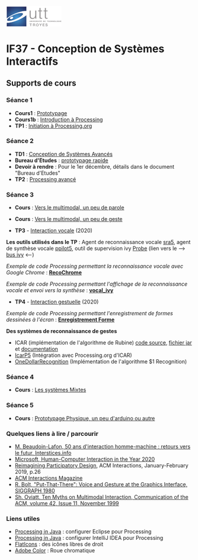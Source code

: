 <img src="https://github.com/truillet/international/blob/master/utt/code/utt.png" width=150>
<h1>IF37 - Conception de Systèmes Interactifs</h1>

## Supports de cours

### Séance 1
* **Cours1** : [Prototypage](https://github.com/truillet/international/blob/master/utt/supports/prototypage.pdf)
* **Cours1b** : [Introduction à Processing](https://github.com/truillet/international/blob/master/utt/supports/introduction_processing.pdf)
* **TP1** : [Initiation à Processing.org](https://github.com/truillet/upssitech/blob/master/SRI/1A/TP/TP1_processing.pdf)

### Séance 2
* **TD1** : [Conception de Systèmes Avancés](https://github.com/truillet/international/blob/master/utt/supports/CSI_v1.9.pdf)
* **Bureau d'Etudes** : [prototypage rapide](https://github.com/truillet/international/blob/master/utt/supports/BE_prototypage_2020.pdf)
* **Devoir à rendre** : Pour le 1er décembre, détails dans le document "Bureau d'Etudes"
* **TP2** : [Processing avancé](https://github.com/truillet/upssitech/blob/master/SRI/1A/TP/TP2_processing.pdf)

### Séance 3
 * **Cours** : [Vers le multimodal, un peu de parole](https://github.com/truillet/ups/blob/master/m2ihm/Cours/I_V(IO)_Master_2_7.pdf)
 * **Cours** : [Vers le multimodal, un peu de geste](https://github.com/truillet/international/blob/master/utt/supports/Interaction_Gestuelle.pdf)

* **TP3** - [Interaction vocale](https://github.com/truillet/upssitech/blob/master/SRI/3A/IHM/TP/TP1_interaction_vocale.pdf) (2020)
 
 **Les outils utilisés dans le TP** : Agent de reconnaissance vocale [sra5](https://github.com/truillet/upssitech/blob/master/SRI/3A/IHM/TP/Code/sra5.zip), agent de synthèse vocale [ppilot5](https://github.com/truillet/upssitech/blob/master/SRI/3A/IHM/TP/Code/ppilot5.zip), outil de supervision ivy [Probe](https://github.com/truillet/ivy/blob/master/code/Probe.zip) (lien vers le --> [bus ivy](https://github.com/truillet/ivy) <--)
 
_Exemple de code Processing permettant la reconnaissance vocale avec Google Chrome_ : **[RecoChrome](https://github.com/truillet/international/blob/master/utt/code/RecoChrome.zip)**

_Exemple de code Processing permettant l'affichage de la reconnaissance vocale et envoi vers la synthèse_ : **[vocal_ivy](https://github.com/truillet/upssitech/blob/master/SRI/3A/IHM/TP/Code/vocal_ivy.zip)**
 
 
 * **TP4** - [Interaction gestuelle](https://github.com/truillet/upssitech/blob/master/SRI/3A/IHM/TP/TP2_InteractionGestuelle.pdf) (2020)

_Exemple de code Processing permettant l'enregistrement de formes dessinées à l'écran_ : **[Enregistrement Forme](https://github.com/truillet/upssitech/blob/master/SRI/3A/IHM/TP/Code/Enregistrement_Forme.zip)**

**Des systèmes de reconnaissance de gestes**
   * ICAR (implémentation de l'algorithme de Rubine) [code source](https://github.com/truillet/icar), [fichier jar](https://github.com/truillet/upssitech/blob/master/SRI/3A/IHM/TP/Outils/icar.1.2.zip) et [documentation](https://github.com/truillet/upssitech/blob/master/SRI/3A/IHM/TP/Outils/icar.pdf)
   * [IcarP5](https://github.com/truillet/international/blob/master/utt/code/IcarP5.zip) (Intégration avec Processing.org d'ICAR)
   * [OneDollarRecognition](https://github.com/truillet/OneDollarRecognizer) (Implémentation de l'algorithme $1 Recognition)
  
### Séance 4
 * **Cours** : [Les systèmes Mixtes](https://github.com/truillet/international/blob/master/utt/supports/realite_mixte.pdf)
 
 ### Séance 5
 * **Cours** : [Prototypage Physique, un peu d'arduino ou autre]()

### Quelques liens à lire / parcourir
* [M. Beaudoin-Lafon, 50 ans d'interaction homme-machine : retours vers le futur, Interstices.info](https://interstices.info/50-ans-dinteraction-homme-machine-retours-vers-le-futur)
* [Microsoft, Human-Computer Interaction in the Year 2020](https://www.microsoft.com/en-us/research/project/being-human/#:~:text=Human%2DComputer%20Interaction%20in%20the%20Year%202020&text=As%20we%20move%20further%20the,enables%20and%20recognizes%20human%20values.)
* [Reimagining Participatory Design](http://interactions.acm.org/archive/view/january-february-2019/reimagining-participatory-design), ACM Interactions, January-February 2019, p.26
* [ACM Interactions Magazine](http://interactions.acm.org)
* [R. Bolt, "Put-That-There": Voice and Gesture at the Graphics Interface, SIGGRAPH 1980](https://www.media.mit.edu/speech/papers/1980/bolt_SIGGRAPH80_put-that-there.pdf)
* [Sh. Oviatt, Ten Myths on Multimodal Interaction, Communication of the ACM, volume 42, Issue 11, November 1999](https://dl.acm.org/doi/10.1145/319382.319398)


### Liens utiles
* [Processing in Java](https://happycoding.io/tutorials/java/processing-in-java) : configurer Eclipse pour Processing
* [Processing in Java](https://github.com/ctruillet/ProcessingOnIntellijIDEA) : configurer IntelliJ IDEA pour Processing
* [FlatIcons](https://flaticons.net) : des icônes libres de droit 
* [Adobe Color](https://color.adobe.com/fr/create) : Roue chromatique

